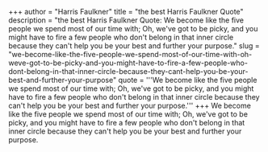 +++
author = "Harris Faulkner"
title = "the best Harris Faulkner Quote"
description = "the best Harris Faulkner Quote: We become like the five people we spend most of our time with; Oh, we've got to be picky, and you might have to fire a few people who don't belong in that inner circle because they can't help you be your best and further your purpose."
slug = "we-become-like-the-five-people-we-spend-most-of-our-time-with-oh-weve-got-to-be-picky-and-you-might-have-to-fire-a-few-people-who-dont-belong-in-that-inner-circle-because-they-cant-help-you-be-your-best-and-further-your-purpose"
quote = '''We become like the five people we spend most of our time with; Oh, we've got to be picky, and you might have to fire a few people who don't belong in that inner circle because they can't help you be your best and further your purpose.'''
+++
We become like the five people we spend most of our time with; Oh, we've got to be picky, and you might have to fire a few people who don't belong in that inner circle because they can't help you be your best and further your purpose.
